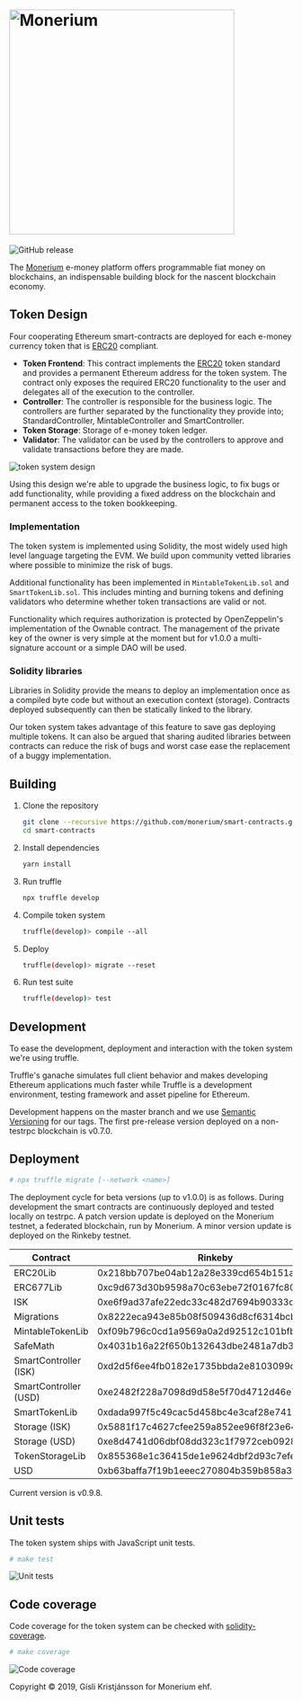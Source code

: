 # <img src="logo.svg" alt="Monerium" width="400px">

![GitHub release](https://img.shields.io/github/release-pre/monerium/smart-contracts.svg)

The [Monerium](https://monerium.com) e-money platform offers programmable fiat money on blockchains, an indispensable building block for the nascent blockchain economy.

## Token Design

Four cooperating Ethereum smart-contracts are deployed for each e-money currency token that is [ERC20](https://github.com/ethereum/EIPs/issues/20) compliant.

* **Token Frontend**: This contract implements the [ERC20](https://github.com/ethereum/EIPs/issues/20) token standard and provides a permanent Ethereum address for the token system. The contract only exposes the required ERC20 functionality to the user and delegates all of the execution to the controller.
* **Controller**: The controller is responsible for the business logic. The controllers are further separated by the functionality they provide into; StandardController, MintableController and SmartController. 
* **Token Storage**: Storage of e-money token ledger.
* **Validator**: The validator can be used by the controllers to approve and validate transactions before they are made.

![token system design](docs/contracts.jpg)

Using this design we're able to upgrade the business logic, to fix bugs or add functionality, while providing a fixed address on the blockchain and permanent access to the token bookkeeping.

### Implementation

The token system is implemented using Solidity, the most widely used high level language targeting the EVM. We build upon community vetted libraries where possible to minimize the risk of bugs.

Additional functionality has been implemented in `MintableTokenLib.sol` and `SmartTokenLib.sol`. This includes minting and burning tokens and defining validators who determine whether token transactions are valid or not.

Functionality which requires authorization is protected by OpenZeppelin's implementation of the Ownable contract. The management of the private key of the owner is very simple at the moment but for v1.0.0 a multi-signature account or a simple DAO will be used.

### Solidity libraries

Libraries in Solidity provide the means to deploy an implementation once as a compiled byte code but without an execution context (storage). Contracts deployed subsequently can then be statically linked to the library.

Our token system takes advantage of this feature to save gas deploying multiple tokens. It can also be argued that sharing audited libraries between contracts can reduce the risk of bugs and worst case ease the replacement of a buggy implementation.

## Building

1. Clone the repository

    ```sh
    git clone --recursive https://github.com/monerium/smart-contracts.git
    cd smart-contracts
    ```

2. Install dependencies

    ```sh
    yarn install
    ```

3. Run truffle

    ```sh
    npx truffle develop
    ```

4. Compile token system

    ```sh
    truffle(develop)> compile --all
    ```

5. Deploy

    ```sh
    truffle(develop)> migrate --reset
    ```

6. Run test suite

    ```sh
    truffle(develop)> test
    ```

## Development

To ease the development, deployment and interaction with the token system we're using truffle.

Truffle's ganache simulates full client behavior and makes developing Ethereum applications much faster while Truffle is a development environment, testing framework and asset pipeline for Ethereum.

Development happens on the master branch and we use [Semantic Versioning](http://semver.org) for our tags. The first pre-release version deployed on a non-testrpc blockchain is v0.7.0.


## Deployment

```sh
# npx truffle migrate [--network <name>]
```

The deployment cycle for beta versions (up to v1.0.0) is as follows. During development the smart contracts are continuously deployed and tested locally on testrpc. A patch version update is deployed on the Monerium testnet, a federated blockchain, run by Monerium. A minor version update is deployed on the Rinkeby testnet.


| Contract               | Rinkeby 																		|
|------------------------|--------------------------------------------|
| ERC20Lib               | 0x218bb707be04ab12a28e339cd654b151a9a72d9e |
| ERC677Lib              | 0xc9d673d30b9598a70c63ebe72f0167fc80e431f0 |
| ISK                    | 0xe6f9ad37afe22edc33c482d7694b90333d14498e |
| Migrations             | 0x8222eca943e85b08f509436d8cf6314bcb8a0bb4 |
| MintableTokenLib       | 0xf09b796c0cd1a9569a0a2d92512c101bfb47fbb3 |
| SafeMath               | 0x4031b16a22f650b132643dbe2481a7db3ce22340 |
| SmartController (ISK)  | 0xd2d5f6ee4fb0182e1735bbda2e8103099d3b4aa1 |
| SmartController (USD)  | 0xe2482f228a7098d9d58e5f70d4712d46e7ba7310 |
| SmartTokenLib          | 0xdada997f5c49cac5d458bc4e3caf28e741eac037 |
| Storage (ISK)          | 0x5881f17c4627cfee259a852ee96f8f23e641e6c5 |
| Storage (USD)          | 0xe8d4741d06dbf08dd323c1f7972ceb09283674e8 |
| TokenStorageLib        | 0x855368e1c36415de1e9624dbf2d93c7efed4baa4 |
| USD                    | 0xb63baffa7f19b1eeec270804b359b858a330bf20 |

Current version is v0.9.8.

## Unit tests

The token system ships with JavaScript unit tests.

```sh
# make test
```

![Unit tests](docs/test-suite.png)


## Code coverage

Code coverage for the token system can be checked with [solidity-coverage](https://github.com/sc-forks/solidity-coverage).

```sh
# make coverage
```

![Code coverage](docs/code-coverage.png)

Copyright &copy; 2019, Gísli Kristjánsson for Monerium ehf.
